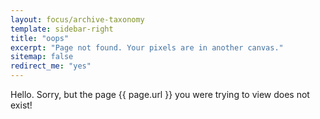 ```yaml
---
layout: focus/archive-taxonomy
template: sidebar-right
title: "oops"
excerpt: "Page not found. Your pixels are in another canvas."
sitemap: false
redirect_me: "yes"
---
```


Hello. Sorry, but the page {{ page.url }} you were trying to view does not exist!
